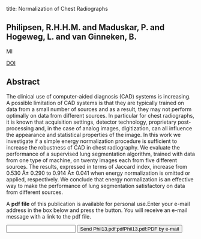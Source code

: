 title: Normalization of Chest Radiographs

## Philipsen, R.H.H.M. and Maduskar, P. and Hogeweg, L. and van Ginneken, B.
MI

<a href="https://doi.org/10.1117/12.2008238">DOI</a>

## Abstract
The clinical use of computer-aided diagnosis (CAD) systems is increasing. A possible limitation of CAD systems is that they are typically trained on data from a small number of sources and as a result, they may not perform optimally on data from different sources. In particular for chest radiographs, it is known that acquisition settings, detector technology, proprietary post-processing and, in the case of analog images, digitization, can all influence the appearance and statistical properties of the image. In this work we investigate if a simple energy normalization procedure is sufficient to increase the robustness of CAD in chest radiography. We evaluate the performance of a supervised lung segmentation algorithm, trained with data from one type of machine, on twenty images each from five different sources. The results, expressed in terms of Jaccard index, increase from 0.530 Â± 0.290 to 0.914 Â± 0.041 when energy normalization is omitted or applied, respectively. We conclude that energy normalization is an effective way to make the performance of lung segmentation satisfactory on data from different sources.

A <b>pdf file</b> of this publication is available for personal use.Enter your e-mail address in the box below and press the button. You will receive an e-mail message with a link to the pdf file.
<form action="sender.php">  <input type="text" name="email">  <input type="submit" value="Send Phil13.pdf:pdfPhil13.pdf:PDF by e-mail"></form>